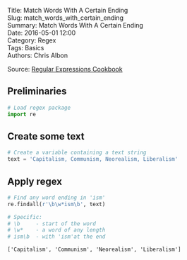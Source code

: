 Title: Match Words With A Certain Ending  
Slug: match_words_with_certain_ending  
Summary: Match Words With A Certain Ending  
Date: 2016-05-01 12:00  
Category: Regex  
Tags: Basics  
Authors: Chris Albon  

Source: [Regular Expressions Cookbook](http://shop.oreilly.com/product/0636920023630.do)

## Preliminaries


```python
# Load regex package
import re
```

## Create some text


```python
# Create a variable containing a text string
text = 'Capitalism, Communism, Neorealism, Liberalism'
```

## Apply regex


```python
# Find any word ending in 'ism'
re.findall(r'\b\w*ism\b', text)

# Specific:
# \b     - start of the word
# \w*    - a word of any length
# ism\b  - with 'ism'at the end
```




    ['Capitalism', 'Communism', 'Neorealism', 'Liberalism']


